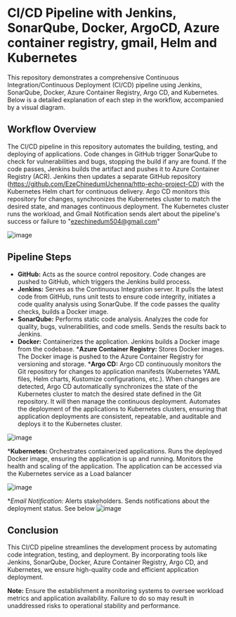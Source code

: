 # CI/CD Pipeline with Jenkins, SonarQube, Docker, ArgoCD, Azure container registry, gmail, Helm and Kubernetes

This repository demonstrates a comprehensive Continuous Integration/Continuous Deployment (CI/CD) pipeline using Jenkins, SonarQube, Docker, Azure Container Registry, Argo CD, and Kubernetes. Below is a detailed explanation of each step in the workflow, accompanied by a visual diagram.

## Workflow Overview
The CI/CD pipeline in this repository automates the building, testing, and deploying of applications. Code changes in GitHub trigger SonarQube to check for vulnerabilities and bugs, stopping the build if any are found. If the code passes, Jenkins builds the artifact and pushes it to Azure Container Registry (ACR). Jenkins then updates a separate GitHub repository (https://github.com/EzeChinedumUchenna/http-echo-project-CD) with the Kubernetes Helm chart for continuous delivery. Argo CD monitors this repository for changes, synchronizes the Kubernetes cluster to match the desired state, and manages continuous deployment. The Kubernetes cluster runs the workload, and Gmail Notification sends alert about the pipeline's success or failure to "ezechinedum504@gmail.com"

![image](https://github.com/EzeChinedumUchenna/http-echo-project/assets/102483586/1ff6edc1-baff-47e3-8d35-b47cd484f701)

## Pipeline Steps
* __GitHub:__ Acts as the source control repository. Code changes are pushed to GitHub, which triggers the Jenkins build process.
* __Jenkins:__ Serves as the Continuous Integration server. It pulls the latest code from GitHub, runs unit tests to ensure code integrity, initiates a code quality analysis using SonarQube. If the code passes the quality checks, builds a Docker image.
* __SonarQube:__ Performs static code analysis. Analyzes the code for quality, bugs, vulnerabilities, and code smells. Sends the results back to Jenkins.
* __Docker:__ Containerizes the application. Jenkins builds a Docker image from the codebase.
*__Azure Container Registry:__ Stores Docker images. The Docker image is pushed to the Azure Container Registry for versioning and storage.
*__Argo CD:__ Argo CD continuously monitors the Git repository for changes to application manifests (Kubernetes YAML files, Helm charts, Kustomize configurations, etc.). When changes are detected, Argo CD automatically synchronizes the state of the Kubernetes cluster to match the desired state defined in the Git repository. It will then manage the continuous deployment. Automates the deployment of the applications to Kubernetes clusters, ensuring that application deployments are consistent, repeatable, and auditable and deploys it to the Kubernetes cluster.

![image](https://github.com/EzeChinedumUchenna/http-echo-project/assets/102483586/64924229-fa85-4829-be5c-9b81a5cf47fe)

*__Kubernetes:__ Orchestrates containerized applications. Runs the deployed Docker image, ensuring the application is up and running. Monitors the health and scaling of the application. The application can be accessed via the Kubernetes service as a Load balancer

![image](https://github.com/EzeChinedumUchenna/http-echo-project/assets/102483586/93072e54-3b47-495e-a223-0591b6986e30)


*_Email Notification:_ Alerts stakeholders. Sends notifications about the deployment status. See below
![image](https://github.com/EzeChinedumUchenna/http-echo-project/assets/102483586/9183692e-5d9c-41a7-9a74-b26053c136e9)


## Conclusion
This CI/CD pipeline streamlines the development process by automating code integration, testing, and deployment. By incorporating tools like Jenkins, SonarQube, Docker, Azure Container Registry, Argo CD, and Kubernetes, we ensure high-quality code and efficient application deployment. 

__Note:__ Ensure the establishment a monitoring systems to oversee workload metrics and application availability. Failure to do so may result in unaddressed risks to operational stability and performance.


